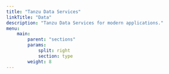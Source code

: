 ```yaml
---
title: "Tanzu Data Services"
linkTitle: "Data"
description: "Tanzu Data Services for modern applications."
menu:
    main:
        parent: "sections"
        params:
            split: right
            section: type
        weight: 8
---
```


